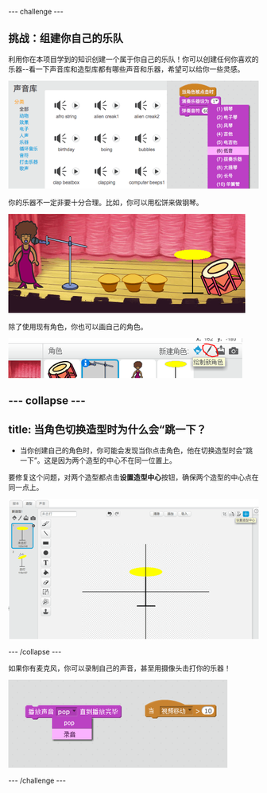 --- challenge ---

## 挑战：组建你自己的乐队

利用你在本项目学到的知识创建一个属于你自己的乐队！你可以创建任何你喜欢的乐器--看一下声音库和造型库都有哪些声音和乐器，希望可以给你一些灵感。

![截屏](images/band-ideas.png)

你的乐器不一定非要十分合理。比如，你可以用松饼来做钢琴。

![截屏](images/band-piano.png)

除了使用现有角色，你也可以画自己的角色。

![截屏](images/band-draw.png)

--- collapse ---
---
title: 当角色切换造型时为什么会“跳一下？
---
+ 当你创建自己的角色时，你可能会发现当你点击角色，他在切换造型时会“跳一下”。这是因为两个造型的中心不在同一位置上。

要修复这个问题，对两个造型都点击**设置造型中心**按钮，确保两个造型的中心点在同一点上。

![截屏](images/band-center.png)

--- /collapse ---

如果你有麦克风，你可以录制自己的声音，甚至用摄像头击打你的乐器！

![截屏](images/band-io.png)

--- /challenge ---